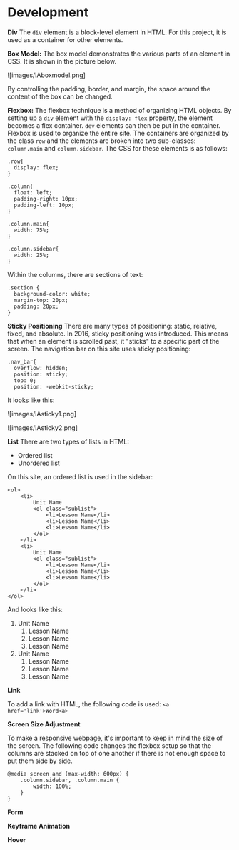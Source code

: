 Development
=
**Div**
The `div` element is a block-level element in HTML. For this project, it is used as a container for other elements.

**Box Model:**
The box model demonstrates the various parts of an element in CSS. It is shown in the picture below.

![images/IAboxmodel.png]

By controlling the padding, border, and margin, the space around the content of the box can be changed.

**Flexbox:**
The flexbox technique is a method of organizing HTML objects. By setting up a `div` element with the `display: flex` property, the element becomes a flex container. `dev` elements can then be put in the container. Flexbox is used to organize the entire site. The containers are organized by the class `row` and the elements are broken into two sub-classes: `column.main` and `column.sidebar`. The CSS for these elements is as follows:

```.CSS
.row{
  display: flex;
}

.column{
  float: left;
  padding-right: 10px;
  padding-left: 10px;
}

.column.main{
  width: 75%;
}

.column.sidebar{
  width: 25%;
}
```

Within the columns, there are sections of text:
```.CSS
.section {
  background-color: white;
  margin-top: 20px;
  padding: 20px;
}
```

**Sticky Positioning**
There are many types of positioning: static, relative, fixed, and absolute. In 2016, sticky positioning was introduced. This means that when an element is scrolled past, it "sticks" to a specific part of the screen. The navigation bar on this site uses sticky positioning:
```.CSS
.nav_bar{
  overflow: hidden;
  position: sticky;
  top: 0;
  position: -webkit-sticky;
```

It looks like this:

![images/IAsticky1.png]

![images/IAsticky2.png]


**List**
There are two types of lists in HTML:
* Ordered list
* Unordered list

On this site, an ordered list is used in the sidebar:
```.CSS
<ol>
    <li>
        Unit Name
        <ol class="sublist">
            <li>Lesson Name</li>
            <li>Lesson Name</li>
            <li>Lesson Name</li>
        </ol>
    </li>
    <li>
        Unit Name
        <ol class="sublist">
            <li>Lesson Name</li>
            <li>Lesson Name</li>
            <li>Lesson Name</li>
        </ol>
    </li>
</ol>
```
And looks like this:

<ol>
    <li>
        Unit Name
        <ol class="sublist">
            <li>Lesson Name</li>
            <li>Lesson Name</li>
            <li>Lesson Name</li>
        </ol>
    </li>
    <li>
        Unit Name
        <ol class="sublist">
            <li>Lesson Name</li>
            <li>Lesson Name</li>
            <li>Lesson Name</li>
        </ol>
    </li>
</ol>


**Link**

To add a link with HTML, the following code is used: `<a href='link'>Word<a>`

**Screen Size Adjustment**

To make a responsive webpage, it's important to keep in mind the size of the screen. The following code changes the flexbox setup so that the columns are stacked on top of one another if there is not enough space to put them side by side.

```.CSS
@media screen and (max-width: 600px) {
    .column.sidebar, .column.main {
        width: 100%;
    }
}
```

**Form**

**Keyframe Animation**

**Hover**

